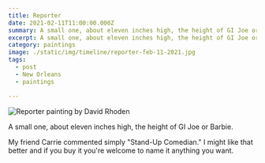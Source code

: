 ```yaml
---
title: Reporter
date: 2021-02-11T11:00:00.000Z
summary: A small one, about eleven inches high, the height of GI Joe or Barbie.
excerpt: A small one, about eleven inches high, the height of GI Joe or Barbie.
category: paintings
image: ./static/img/timeline/reporter-feb-11-2021.jpg
tags:
  - post 
  - New Orleans
  - paintings

---
```


![Reporter painting by David Rhoden](/static/img/paintings/reporter-feb-11-2021.jpg "Reporter painting by David Rhoden")

A small one, about eleven inches high, the height of GI Joe or Barbie.

My friend Carrie commented simply "Stand-Up Comedian." I might like that better and if you buy it you're welcome to name it anything you want.